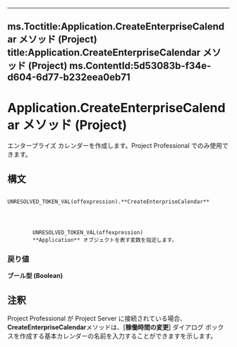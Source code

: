 

---
ms.Toctitle:Application.CreateEnterpriseCalendar メソッド (Project)
title:Application.CreateEnterpriseCalendar メソッド (Project)
ms.ContentId:5d53083b-f34e-d604-6d77-b232eea0eb71
---
# Application.CreateEnterpriseCalendar メソッド (Project)




エンタープライズ カレンダーを作成します。Project Professional でのみ使用できます。

## 構文

            UNRESOLVED_TOKEN_VAL(offexpression).**CreateEnterpriseCalendar**




            UNRESOLVED_TOKEN_VAL(offexpression)
            **Application** オブジェクトを表す変数を指定します。

### 戻り値
**ブール型 (Boolean)**





## 注釈
Project Professional が Project Server に接続されている場合、 **CreateEnterpriseCalendar**メソッドは、[**稼働時間の変更**] ダイアログ ボックスを作成する基本カレンダーの名前を入力することができますを示します。





